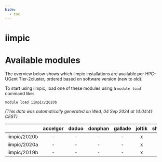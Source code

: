 ```yaml
---
hide:
  - toc
---
```


iimpic
======

# Available modules


The overview below shows which iimpic installations are available per HPC-UGent Tier-2cluster, ordered based on software version (new to old).

To start using iimpic, load one of these modules using a `module load` command like:

```shell
module load iimpic/2020b
```

*(This data was automatically generated on Wed, 04 Sep 2024 at 14:04:41 CEST)*  

| |accelgor|doduo|donphan|gallade|joltik|shinx|skitty|
| :---: | :---: | :---: | :---: | :---: | :---: | :---: | :---: |
|iimpic/2020b|-|-|-|-|x|-|-|
|iimpic/2020a|-|-|-|-|x|-|-|
|iimpic/2019b|-|-|-|-|x|-|-|
